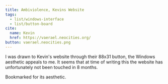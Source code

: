 ```yaml
---
title: Ambiviolence, Kevins Website
tags:
  - list/windows-interface
  - list/button-board
cite:
  name: Kevin
  href: https://vaerael.neocities.org/
button: vaerael.neocities.png
---
```


I was drawn to Kevin's website through their 88x31 button, the Windows aesthetic appeals to me. It seems that at time of writing this the website has unfortunately not been touched in 8 months.

Bookmarked for its aesthetic.